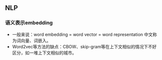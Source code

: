 ## NLP 

### 语义表示embedding
* 一般来说：word embedding = word vector = word representation 中文称为词向量、词嵌入。
* Word2vec等方法的缺点：CBOW、skip-gram等在上下文相似的情况下不好区分，如一堆上下文相似的城市。